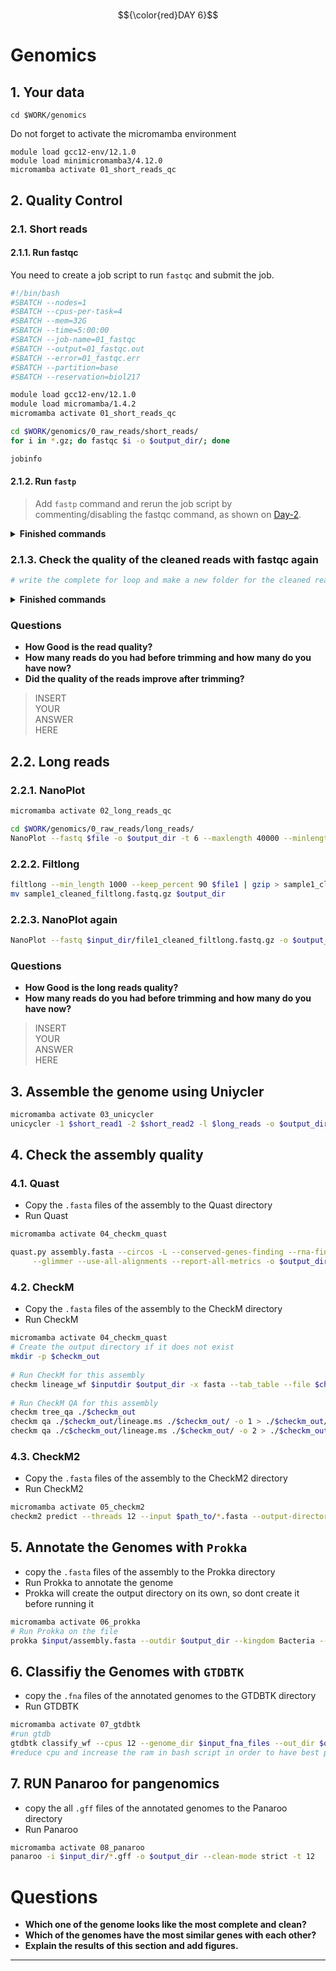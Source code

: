 # 
$${\color{red}DAY 6}$$
# 

# Genomics

## 1. Your data
``` 
cd $WORK/genomics
``` 

Do not forget to activate the micromamba environment

``` 
module load gcc12-env/12.1.0
module load minimicromamba3/4.12.0
micromamba activate 01_short_reads_qc
``` 

## 2. Quality Control

### 2.1. Short reads

#### 2.1.1. Run fastqc

You need to create a job script to run `fastqc` and submit the job.

```bash
#!/bin/bash
#SBATCH --nodes=1
#SBATCH --cpus-per-task=4
#SBATCH --mem=32G
#SBATCH --time=5:00:00
#SBATCH --job-name=01_fastqc
#SBATCH --output=01_fastqc.out
#SBATCH --error=01_fastqc.err
#SBATCH --partition=base
#SBATCH --reservation=biol217

module load gcc12-env/12.1.0
module load micromamba/1.4.2
micromamba activate 01_short_reads_qc

cd $WORK/genomics/0_raw_reads/short_reads/
for i in *.gz; do fastqc $i -o $output_dir/; done

jobinfo
```
#### 2.1.2. Run `fastp` 

> Add `fastp` command and rerun the job script by commenting/disabling the fastqc command, as shown on [Day-2](./Tutorial_Day2.md).

<details><summary><b>Finished commands</b></summary>

```bash
#!/bin/bash
#SBATCH --nodes=1
#SBATCH --cpus-per-task=4
#SBATCH --mem=10G
#SBATCH --time=5:00:00
#SBATCH --job-name=01_fastqc
#SBATCH --output=01_fastqc.out
#SBATCH --error=01_fastqc.err
#SBATCH --partition=base
#SBATCH --reservation=biol217

module load gcc12-env/12.1.0
module load micromamba3/4.12.0
micromamba activate 01_short_reads_qc

cd $WORK/genomics/0_raw_reads/short_reads/
# for i in *.gz; do fastqc $i -o $output_dir/; done

fastp -i sample1_R1.fastq.gz -I sample1_R2.fastq.gz -R fastp_report -h report.html -o $output_dir/sample1_R1_clean.fastq.gz -O $output_dir/sample1_R2_clean.fastq.gz -t 6 -q 25
# do the same for all reads
jobinfo
```
</details>

### 2.1.3. Check the quality of the cleaned reads with fastqc again

```bash
# write the complete for loop and make a new folder for the cleaned reads quality report.
```

<details><summary><b>Finished commands</b></summary>

```bash
# run fastqc again but only on clean reads
for i in $input_dir/*_clean.fastq.gz; do fastqc $i -o $output_dir/cleaned_output_folder/; done
```
</details>

### Questions
  
* **How Good is the read quality?**
* **How many reads do you had before trimming and how many do you have now?**
* **Did the quality of the reads improve after trimming?**
 
> INSERT\
> YOUR\
> ANSWER\
> HERE


## 2.2. Long reads

### 2.2.1. NanoPlot

```bash
micromamba activate 02_long_reads_qc

cd $WORK/genomics/0_raw_reads/long_reads/
NanoPlot --fastq $file -o $output_dir -t 6 --maxlength 40000 --minlength 1000 --plots kde --format png --N50 --dpi 300 --store --raw --tsv_stats --info_in_report
```

### 2.2.2. Filtlong

```bash
filtlong --min_length 1000 --keep_percent 90 $file1 | gzip > sample1_cleaned_filtlong.fastq.gz
mv sample1_cleaned_filtlong.fastq.gz $output_dir
```

### 2.2.3. NanoPlot again

```bash
NanoPlot --fastq $input_dir/file1_cleaned_filtlong.fastq.gz -o $output_dir -t 6 --maxlength 40000 --minlength 1000 --plots kde --format png --N50 --dpi 300 --store --raw --tsv_stats --info_in_report
```

### Questions
  
* **How Good is the long reads quality?**
* **How many reads do you had before trimming and how many do you have now?**
 
> INSERT\
> YOUR\
> ANSWER\
> HERE

## 3. Assemble the genome using Uniycler

```bash
micromamba activate 03_unicycler
unicycler -1 $short_read1 -2 $short_read2 -l $long_reads -o $output_dir -t 12
```

## 4. Check the assembly quality

### 4.1. Quast

- Copy the `.fasta` files of the assembly to the Quast directory
- Run Quast

```bash
micromamba activate 04_checkm_quast

quast.py assembly.fasta --circos -L --conserved-genes-finding --rna-finding\
     --glimmer --use-all-alignments --report-all-metrics -o $output_dir -t 16
```

### 4.2. CheckM

- Copy the `.fasta` files of the assembly to the CheckM directory
- Run CheckM


```bash
micromamba activate 04_checkm_quast
# Create the output directory if it does not exist
mkdir -p $checkm_out
  
# Run CheckM for this assembly
checkm lineage_wf $inputdir $output_dir -x fasta --tab_table --file $checkm_out/checkm_results -r -t 24
  
# Run CheckM QA for this assembly
checkm tree_qa ./$checkm_out
checkm qa ./$checkm_out/lineage.ms ./$checkm_out/ -o 1 > ./$checkm_out/Final_table_01.csv
checkm qa ./c$checkm_out/lineage.ms ./$checkm_out/ -o 2 > ./$checkm_out/final_table_checkm.csv
```

### 4.3. CheckM2

- Copy the `.fasta` files of the assembly to the CheckM2 directory
- Run CheckM2

```bash
micromamba activate 05_checkm2
checkm2 predict --threads 12 --input $path_to/*.fasta --output-directory $output_dir
```

## 5. Annotate the Genomes with `Prokka`

- copy the `.fasta` files of the assembly to the Prokka directory
- Run Prokka to annotate the genome
- Prokka will create the output directory on its own, so dont create it before running it

```bash
micromamba activate 06_prokka
# Run Prokka on the file
prokka $input/assembly.fasta --outdir $output_dir --kingdom Bacteria --addgenes --cpus 12
```

## 6. Classifiy the Genomes with `GTDBTK`

- copy the `.fna` files of the annotated genomes to the GTDBTK directory
- Run GTDBTK

```bash
micromamba activate 07_gtdbtk
#run gtdb
gtdbtk classify_wf --cpus 12 --genome_dir $input_fna_files --out_dir $output_dir --extension .fna 
#reduce cpu and increase the ram in bash script in order to have best performance
```

## 7. RUN Panaroo for pangenomics

- copy the all `.gff` files of the annotated genomes to the Panaroo directory
- Run Panaroo

```bash
micromamba activate 08_panaroo
panaroo -i $input_dir/*.gff -o $output_dir --clean-mode strict -t 12
```
# Questions

- **Which one of the genome looks like the most complete and clean?**
- **Which of the genomes have the most similar genes with each other?**
- **Explain the results of this section and add figures.**


---